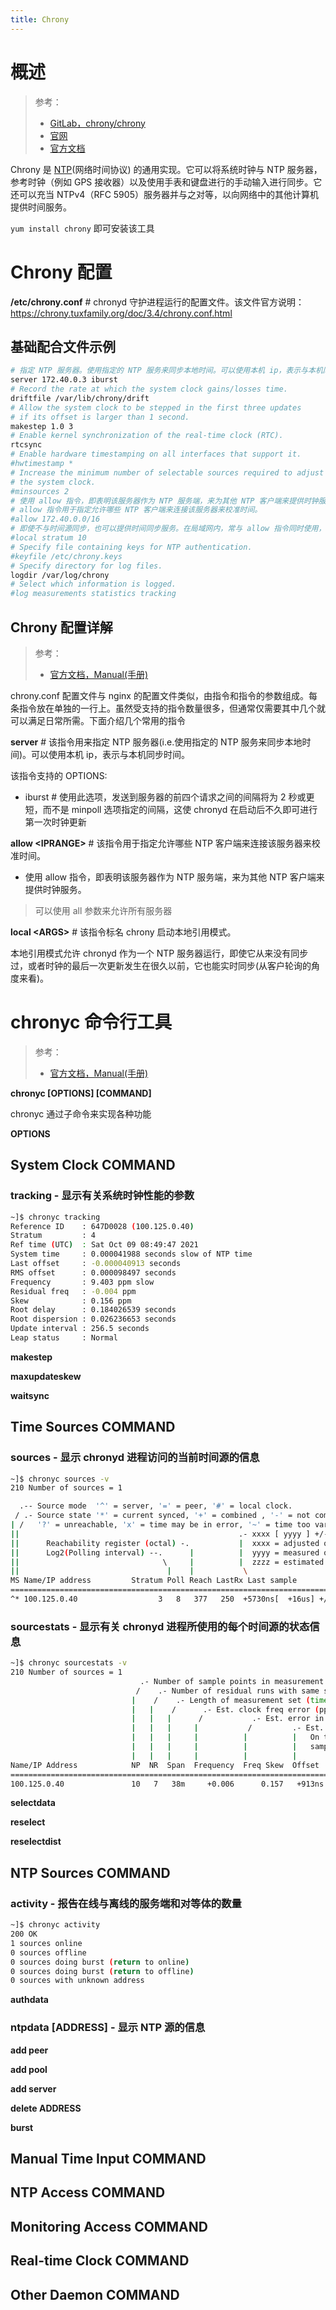 ```yaml
---
title: Chrony
---
```


# 概述

> 参考：
>
> - [GitLab，chrony/chrony](https://gitlab.com/chrony/chrony)
> - [官网](https://chrony.tuxfamily.org/index.html)
> - [官方文档](https://chrony.tuxfamily.org/documentation.html)

Chrony 是 [NTP](/docs/4.数据通信/Protocol/NTP.md)(网络时间协议) 的通用实现。它可以将系统时钟与 NTP 服务器，参考时钟（例如 GPS 接收器）以及使用手表和键盘进行的手动输入进行同步。它还可以充当 NTPv4（RFC 5905）服务器并与之对等，以向网络中的其他计算机提供时间服务。

`yum install chrony` 即可安装该工具

# Chrony 配置

**/etc/chrony.conf** # chronyd 守护进程运行的配置文件。该文件官方说明：<https://chrony.tuxfamily.org/doc/3.4/chrony.conf.html>

## 基础配合文件示例

```bash
# 指定 NTP 服务器。使用指定的 NTP 服务来同步本地时间。可以使用本机 ip，表示与本机同步时间。
server 172.40.0.3 iburst
# Record the rate at which the system clock gains/losses time.
driftfile /var/lib/chrony/drift
# Allow the system clock to be stepped in the first three updates
# if its offset is larger than 1 second.
makestep 1.0 3
# Enable kernel synchronization of the real-time clock (RTC).
rtcsync
# Enable hardware timestamping on all interfaces that support it.
#hwtimestamp *
# Increase the minimum number of selectable sources required to adjust
# the system clock.
#minsources 2
# 使用 allow 指令，即表明该服务器作为 NTP 服务端，来为其他 NTP 客户端来提供时钟服务
# allow 指令用于指定允许哪些 NTP 客户端来连接该服务器来校准时间。
#allow 172.40.0.0/16
# 即使不与时间源同步，也可以提供时间同步服务。在局域网内，常与 allow 指令同时使用，作为局域网内的时间服务器。
#local stratum 10
# Specify file containing keys for NTP authentication.
#keyfile /etc/chrony.keys
# Specify directory for log files.
logdir /var/log/chrony
# Select which information is logged.
#log measurements statistics tracking
```

## Chrony 配置详解

> 参考：
>
> - [官方文档，Manual(手册)](https://chrony.tuxfamily.org/doc/4.1/chrony.conf.html)

chrony.conf 配置文件与 nginx 的配置文件类似，由指令和指令的参数组成。每条指令放在单独的一行上。虽然受支持的指令数量很多，但通常仅需要其中几个就可以满足日常所需。下面介绍几个常用的指令

**server** # 该指令用来指定 NTP 服务器(i.e.使用指定的 NTP 服务来同步本地时间)。可以使用本机 ip，表示与本机同步时间。

该指令支持的 OPTIONS:

- iburst # 使用此选项，发送到服务器的前四个请求之间的间隔将为 2 秒或更短，而不是 minpoll 选项指定的间隔，这使 chronyd 在启动后不久即可进行第一次时钟更新

**allow \<IPRANGE>** # 该指令用于指定允许哪些 NTP 客户端来连接该服务器来校准时间。

- 使用 allow 指令，即表明该服务器作为 NTP 服务端，来为其他 NTP 客户端来提供时钟服务。

> 可以使用 all 参数来允许所有服务器

**local \<ARGS>** # 该指令标名 chrony 启动本地引用模式。

本地引用模式允许 chronyd 作为一个 NTP 服务器运行，即使它从来没有同步过，或者时钟的最后一次更新发生在很久以前，它也能实时同步(从客户轮询的角度来看)。

# chronyc 命令行工具

> 参考：
>
> - [官方文档，Manual(手册)](https://chrony.tuxfamily.org/doc/4.1/chronyc.html)

**chronyc \[OPTIONS] \[COMMAND]**

chronyc 通过子命令来实现各种功能

**OPTIONS**

## System Clock COMMAND

### tracking - 显示有关系统时钟性能的参数

```bash
~]$ chronyc tracking
Reference ID    : 647D0028 (100.125.0.40)
Stratum         : 4
Ref time (UTC)  : Sat Oct 09 08:49:47 2021
System time     : 0.000041988 seconds slow of NTP time
Last offset     : -0.000040913 seconds
RMS offset      : 0.000098497 seconds
Frequency       : 9.403 ppm slow
Residual freq   : -0.004 ppm
Skew            : 0.156 ppm
Root delay      : 0.184026539 seconds
Root dispersion : 0.026236653 seconds
Update interval : 256.5 seconds
Leap status     : Normal
```

**makestep**

**maxupdateskew**

**waitsync**

## Time Sources COMMAND

### sources - 显示 chronyd 进程访问的当前时间源的信息

```bash
~]$ chronyc sources -v
210 Number of sources = 1

  .-- Source mode  '^' = server, '=' = peer, '#' = local clock.
 / .- Source state '*' = current synced, '+' = combined , '-' = not combined,
| /   '?' = unreachable, 'x' = time may be in error, '~' = time too variable.
||                                                 .- xxxx [ yyyy ] +/- zzzz
||      Reachability register (octal) -.           |  xxxx = adjusted offset,
||      Log2(Polling interval) --.      |          |  yyyy = measured offset,
||                                \     |          |  zzzz = estimated error.
||                                 |    |           \
MS Name/IP address         Stratum Poll Reach LastRx Last sample
===============================================================================
^* 100.125.0.40                  3   8   377   250  +5730ns[  +16us] +/-  133ms
```

### sourcestats - 显示有关 chronyd 进程所使用的每个时间源的状态信息

```bash
~]$ chronyc sourcestats -v
210 Number of sources = 1
                             .- Number of sample points in measurement set.
                            /    .- Number of residual runs with same sign.
                           |    /    .- Length of measurement set (time).
                           |   |    /      .- Est. clock freq error (ppm).
                           |   |   |      /           .- Est. error in freq.
                           |   |   |     |           /         .- Est. offset.
                           |   |   |     |          |          |   On the -.
                           |   |   |     |          |          |   samples. \
                           |   |   |     |          |          |             |
Name/IP Address            NP  NR  Span  Frequency  Freq Skew  Offset  Std Dev
==============================================================================
100.125.0.40               10   7   38m     +0.006      0.157   +913ns    63us
```

**selectdata**

**reselect**

**reselectdist**

## NTP Sources COMMAND

### activity - 报告在线与离线的服务端和对等体的数量

```bash
~]$ chronyc activity
200 OK
1 sources online
0 sources offline
0 sources doing burst (return to online)
0 sources doing burst (return to offline)
0 sources with unknown address
```

**authdata**

### ntpdata \[ADDRESS] - 显示 NTP 源的信息

**add peer**

**add pool**

**add server**

**delete ADDRESS**

**burst**

## Manual Time Input COMMAND

## NTP Access COMMAND

## Monitoring Access COMMAND

## Real-time Clock COMMAND

## Other Daemon COMMAND
